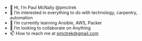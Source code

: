 - 👋 Hi, I’m Paul McNally @pmctrek
- 👀 I’m interested in everything to do with technology, carpentry, automation
- 🌱 I’m currently learning Ansible, AWS, Packer
- 💞️ I’m looking to collaborate on Anything
- 📫 How to reach me at pmctrek@gmail.com

<!---
pmctrek/pmctrek is a ✨ special ✨ repository because its `README.md` (this file) appears on your GitHub profile.
You can click the Preview link to take a look at your changes.
--->
